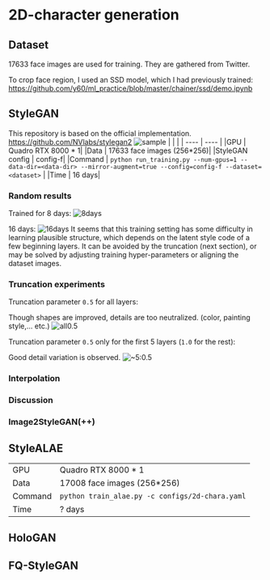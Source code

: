 # 2D-character generation
## Dataset

17633 face images are used for training.
They are gathered from Twitter.

To crop face region, I used an SSD model, which I had previously trained: https://github.com/y60/ml_practice/blob/master/chainer/ssd/demo.ipynb

## StyleGAN
This repository is based on the official implementation. https://github.com/NVlabs/stylegan2
![sample](https://github.com/y60/stylegan2/blob/master/results/00081-generate-images_~5:0.5/example.png?raw=true)
|     |     |
| ---- | ---- |
|GPU | Quadro RTX 8000 * 1|
|Data | 17633 face images (256*256)|
|StyleGAN config | config-f|
|Command |  `python run_training.py --num-gpus=1 --data-dir=<data-dir> --mirror-augment=true --config=config-f --dataset=<dataset>` |
|Time | 16 days|

### Random results
Trained for 8 days:
![8days](https://github.com/y60/stylegan2/blob/master/results/00012-stylegan2-face_256_-1gpu-config-f/fakes004757_8days_8_5.png?raw=true)

16 days:
![16days](https://github.com/y60/stylegan2/blob/master/results/00012-stylegan2-face_256_-1gpu-config-f/fakes009515_16days_8_5.png?raw=true)
It seems that this training setting has some difficulty in learning plausible structure, which depends on the latent style code of a few beginning layers. It can be avoided by the truncation (next section), or may be solved by adjusting training hyper-parameters or aligning the dataset images.

### Truncation experiments

Truncation parameter `0.5` for all layers:

Though shapes are improved, details are too neutralized. (color, painting style,... etc.)
![all0.5](https://github.com/y60/stylegan2/blob/master/results/00080-generate-images_all:0.5/grid.png?raw=true)

Truncation parameter `0.5` only for the first 5 layers (`1.0` for the rest):

Good detail variation is observed. 
![~5:0.5](https://github.com/y60/stylegan2/blob/master/results/00081-generate-images_~5:0.5/grid.png?raw=true)
### Interpolation
### Discussion
### Image2StyleGAN(++)
## StyleALAE
|     |     |
| ---- | ---- |
|GPU | Quadro RTX 8000 * 1|
|Data | 17008 face images (256*256)|
|Command |  `python train_alae.py -c configs/2d-chara.yaml` |
|Time | ? days|
## HoloGAN
## FQ-StyleGAN
